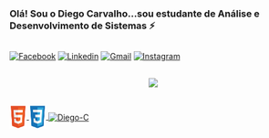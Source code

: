 ### Olá! Sou o Diego Carvalho...sou estudante de Análise e Desenvolvimento de Sistemas ⚡

##

[![Facebook](https://img.shields.io/badge/Facebook-1877F2?style=for-the-badge&logo=facebook&logoColor=white
)](https://www.facebook.com/profile.php?id=100009388076570)  [![Linkedin](https://img.shields.io/badge/LinkedIn-0077B5?style=for-the-badge&logo=linkedin&logoColor=white
)](https://www.linkedin.com/in/diego-gomes-de-carvalho-744777231/)  [![Gmail](https://img.shields.io/badge/Gmail-D14836?style=for-the-badge&logo=gmail&logoColor=white
)](https://mail.google.com/mail/u/0/#inbox) [![Instagram](https://img.shields.io/badge/Instagram-E4405F?style=for-the-badge&logo=instagram&logoColor=white
)](https://www.instagram.com/diegogomessilva6/)  

##

 <div align="center">
 <a href="https://github.com/DiegoGomesCarvalho">
  <img height="156em" src="https://github-readme-stats.vercel.app/api?username=DiegoGomesCarvalho&show_icons=true&theme=dark&include_all_commits=true&count_private=true"/>
</div>
  
  ##
  
  <img align="center" alt="Diego-HTML" height="40" width="30" src="https://raw.githubusercontent.com/devicons/devicon/master/icons/html5/html5-original.svg">
  <img align="center" alt="Diego-CSS" height="40" width="30" src="https://raw.githubusercontent.com/devicons/devicon/master/icons/css3/css3-original.svg">
  <img align="center" alt="Diego-C" height="40" width"30" src="https://cdn.jsdelivr.net/gh/devicons/devicon/icons/adonisjs/adonisjs-original.svg" />
  
  
  ##

 

